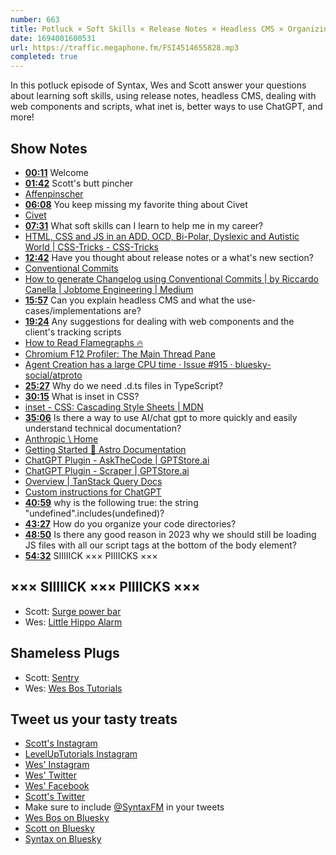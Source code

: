 ```yaml
---
number: 663
title: Potluck × Soft Skills × Release Notes × Headless CMS × Organizing Code × Inet CSS?
date: 1694001600531
url: https://traffic.megaphone.fm/FSI4514655828.mp3
completed: true
---
```


In this potluck episode of Syntax, Wes and Scott answer your questions about learning soft skills, using release notes, headless CMS, dealing with web components and scripts, what inet is, better ways to use ChatGPT, and more!

## Show Notes

* **[00:11](#t=00:11)** Welcome
* **[01:42](#t=01:42)** Scott's butt pincher
* [Affenpinscher](https://en.wikipedia.org/wiki/Affenpinscher)
* **[06:08](#t=06:08)** You keep missing my favorite thing about Civet
* [Civet](https://en.wikipedia.org/wiki/Civet)
* **[07:31](#t=07:31)** What soft skills can I learn to help me in my career?
* [HTML, CSS and JS in an ADD, OCD, Bi-Polar, Dyslexic and Autistic World | CSS-Tricks - CSS-Tricks](https://css-tricks.com/hmtl-css-and-js-in-an-add-ocd-bi-polar-dyslexic-and-autistic-world/)
* **[12:42](#t=12:42)** Have you thought about release notes or a what's new section?
* [Conventional Commits](https://www.conventionalcommits.org/en/v1.0.0/)
* [How to generate Changelog using Conventional Commits | by Riccardo Canella | Jobtome Engineering | Medium](https://medium.com/jobtome-engineering/how-to-generate-changelog-using-conventional-commits-10be40f5826c)
* **[15:57](#t=15:57)** Can you explain headless CMS and what the use-cases/implementations are?
* **[19:24](#t=19:24)** Any suggestions for dealing with web components and the client's tracking scripts
* [How to Read Flamegraphs 🔥](https://www.webperf.tips/tip/understanding-flamegraphs/)
* [Chromium F12 Profiler: The Main Thread Pane](https://www.webperf.tips/tip/main-profiler-pane/)
* [Agent Creation has a large CPU time · Issue #915 · bluesky-social/atproto](https://github.com/bluesky-social/atproto/issues/915#issuecomment-1539112436)
* **[25:27](#t=25:27)** Why do we need .d.ts files in TypeScript?
* **[30:15](#t=30:15)** What is inset in CSS?
* [inset - CSS: Cascading Style Sheets | MDN](https://developer.mozilla.org/en-US/docs/Web/CSS/inset)
* **[35:06](#t=35:06)** Is there a way to use AI/chat gpt to more quickly and easily understand technical documentation?
* [Anthropic \ Home](https://www.anthropic.com/)
* [Getting Started 🚀 Astro Documentation](https://docs.astro.build/en/getting-started/)
* [ChatGPT Plugin - AskTheCode | GPTStore.ai](https://gptstore.ai/plugins/askthecode-dsomok-online)
* [ChatGPT Plugin - Scraper | GPTStore.ai](https://gptstore.ai/plugins/api-gafo-tech)
* [Overview | TanStack Query Docs](https://tanstack.com/query/v4/docs/react/overview)
* [Custom instructions for ChatGPT](https://openai.com/blog/custom-instructions-for-chatgpt)
* **[40:59](#t=40:59)** why is the following true: the string "undefined".includes(undefined)?
* **[43:27](#t=43:27)** How do you organize your code directories?
* **[48:50](#t=48:50)** Is there any good reason in 2023 why we should still be loading JS files with all our script tags at the bottom of the body element?
* **[54:32](#t=54:32)** SIIIIICK ××× PIIIICKS ×××

## ××× SIIIIICK ××× PIIIICKS ×××

* Scott: [Surge power bar](https://amzn.to/3YMdzpR)
* Wes: [Little Hippo Alarm](https://amzn.to/3EqvxVH)

## Shameless Plugs

* Scott: [Sentry](https://sentry.io)
* Wes: [Wes Bos Tutorials](https://wesbos.com/courses)

## Tweet us your tasty treats

* [Scott's Instagram](https://www.instagram.com/stolinski/)
* [LevelUpTutorials Instagram](https://www.instagram.com/LevelUpTutorials/)
* [Wes' Instagram](https://www.instagram.com/wesbos/)
* [Wes' Twitter](https://twitter.com/wesbos)
* [Wes' Facebook](https://www.facebook.com/wesbos.developer)
* [Scott's Twitter](https://twitter.com/stolinski)
* Make sure to include [@SyntaxFM](https://twitter.com/SyntaxFM) in your tweets
* [Wes Bos on Bluesky](https://bsky.app/profile/wesbos.com)
* [Scott on Bluesky](https://bsky.app/profile/tolin.ski)
* [Syntax on Bluesky](https://bsky.app/profile/syntax.fm)
